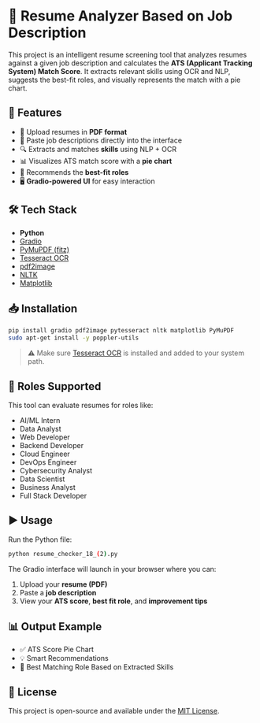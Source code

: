 # 🚀 Resume Analyzer Based on Job Description

This project is an intelligent resume screening tool that analyzes resumes against a given job description and calculates the **ATS (Applicant Tracking System) Match Score**. It extracts relevant skills using OCR and NLP, suggests the best-fit roles, and visually represents the match with a pie chart.

## 📌 Features

- 📄 Upload resumes in **PDF format**
- 📝 Paste job descriptions directly into the interface
- 🔍 Extracts and matches **skills** using NLP + OCR
- 📊 Visualizes ATS match score with a **pie chart**
- 💼 Recommends the **best-fit roles**
- 🖥️ **Gradio-powered UI** for easy interaction

## 🛠 Tech Stack

- **Python**
- [Gradio](https://gradio.app/)
- [PyMuPDF (fitz)](https://pymupdf.readthedocs.io/en/latest/)
- [Tesseract OCR](https://github.com/tesseract-ocr/tesseract)
- [pdf2image](https://pypi.org/project/pdf2image/)
- [NLTK](https://www.nltk.org/)
- [Matplotlib](https://matplotlib.org/)

## 📥 Installation

```bash
pip install gradio pdf2image pytesseract nltk matplotlib PyMuPDF
sudo apt-get install -y poppler-utils
```

> ⚠️ Make sure [Tesseract OCR](https://github.com/tesseract-ocr/tesseract) is installed and added to your system path.

## 🧠 Roles Supported

This tool can evaluate resumes for roles like:

- AI/ML Intern
- Data Analyst
- Web Developer
- Backend Developer
- Cloud Engineer
- DevOps Engineer
- Cybersecurity Analyst
- Data Scientist
- Business Analyst
- Full Stack Developer

## ▶️ Usage

Run the Python file:

```bash
python resume_checker_18_(2).py
```

The Gradio interface will launch in your browser where you can:

1. Upload your **resume (PDF)**
2. Paste a **job description**
3. View your **ATS score**, **best fit role**, and **improvement tips**

## 📊 Output Example

- ✅ ATS Score Pie Chart
- 💡 Smart Recommendations
- 💼 Best Matching Role Based on Extracted Skills

## 📄 License

This project is open-source and available under the [MIT License](LICENSE).

